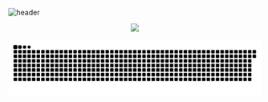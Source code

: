<!--
**miaowumiaomiaowu/miaowumiaomiaowu** is a ✨ _special_ ✨ repository because its `README.md` (this file) appears on your GitHub profile.

Here are some ideas to get you started:

- 🔭 I’m currently working on ...
- 🌱 I’m currently learning ...
- 👯 I’m looking to collaborate on ...
- 🤔 I’m looking for help with ...
- 💬 Ask me about ...
- 📫 How to reach me: ...
- 😄 Pronouns: ...
- ⚡ Fun fact: ...
-->

![header](https://capsule-render.vercel.app/api?type=waving&color=timeGradient&text=Hi!%20Everyone!👋&animation=scaleIn)

<!--这里到时候需要插入几个标签（关键词）-->


<div align="center">
  <img src="https://media2.giphy.com/media/v1.Y2lkPTc5MGI3NjExZmRqMWljenB6bTA0bGJtZXBiMjNpdHVnOTBubHltdzR5MWlncndhYyZlcD12MV9pbnRlcm5hbF9naWZfYnlfaWQmY3Q9Zw/vFKqnCdLPNOKc/giphy.gif" width="50%" />
</div>

<!--这里添加一些使用的工具-->


![Snake animation](https://github.com/miaowumiaomiaowu/miaowumiaomiaowu/blob/output/github-contribution-grid-snake.svg)
